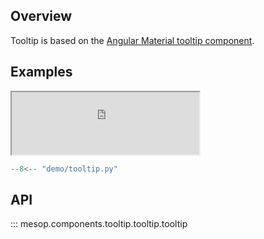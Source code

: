 ## Overview

Tooltip is based on the [Angular Material tooltip component](https://material.angular.io/components/tooltip/overview).

## Examples

<iframe class="component-demo" src="https://mesop-dev.github.io/mesop/demo/?demo=tooltip" style="height: 100px"></iframe>

```python
--8<-- "demo/tooltip.py"
```

## API

::: mesop.components.tooltip.tooltip.tooltip
